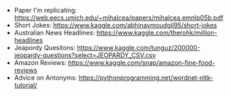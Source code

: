- Paper I'm replicating: https://web.eecs.umich.edu/~mihalcea/papers/mihalcea.emnlp05b.pdf
- Short Jokes: https://www.kaggle.com/abhinavmoudgil95/short-jokes
- Australian News Headlines: https://www.kaggle.com/therohk/million-headlines
- Jeapordy Quesitons: https://www.kaggle.com/tunguz/200000-jeopardy-questions?select=JEOPARDY_CSV.csv
- Amazon Reviews: https://www.kaggle.com/snap/amazon-fine-food-reviews
- Advice on Antonyms: https://pythonprogramming.net/wordnet-nltk-tutorial/
